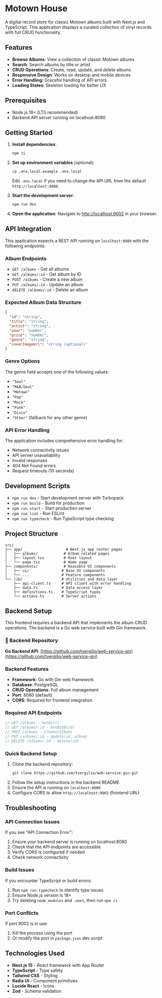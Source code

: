 # Motown House

A digital record store for classic Motown albums built with Next.js and TypeScript. This application displays a curated collection of vinyl records with full CRUD functionality.

## Features

- **Browse Albums**: View a collection of classic Motown albums
- **Search**: Search albums by title or artist
- **CRUD Operations**: Create, read, update, and delete albums
- **Responsive Design**: Works on desktop and mobile devices
- **Error Handling**: Graceful handling of API errors
- **Loading States**: Skeleton loading for better UX

## Prerequisites

- Node.js 18+ (LTS recommended)
- Backend API server running on localhost:8080

## Getting Started

1. **Install dependencies**:
   ```bash
   npm ci
   ```

2. **Set up environment variables** (optional):
   ```bash
   cp .env.local.example .env.local
   ```
   Edit `.env.local` if you need to change the API URL from the default `http://localhost:8080`.

3. **Start the development server**:
   ```bash
   npm run dev
   ```

4. **Open the application**:
   Navigate to [http://localhost:9002](http://localhost:9002) in your browser.

## API Integration

This application expects a REST API running on `localhost:8080` with the following endpoints:

### Album Endpoints

- `GET /albums` - Get all albums
- `GET /albums/:id` - Get album by ID
- `POST /albums` - Create a new album
- `PUT /albums/:id` - Update an album
- `DELETE /albums/:id` - Delete an album

### Expected Album Data Structure

```json
{
  "id": "string",
  "title": "string",
  "artist": "string", 
  "year": "number",
  "price": "number",
  "genre": "string",
  "coverImageUrl": "string (optional)"
}
```

### Genre Options

The genre field accepts one of the following values:
- `"Soul"`
- `"R&B/Soul"`
- `"Motown"`
- `"Pop"`
- `"Rock"`
- `"Funk"`
- `"Disco"`
- `"Other"` (fallback for any other genre)

### API Error Handling

The application includes comprehensive error handling for:
- Network connectivity issues
- API server unavailability
- Invalid responses
- 404 Not Found errors
- Request timeouts (10 seconds)

## Development Scripts

- `npm run dev` - Start development server with Turbopack
- `npm run build` - Build for production
- `npm run start` - Start production server
- `npm run lint` - Run ESLint
- `npm run typecheck` - Run TypeScript type checking

## Project Structure

```
src/
├── app/                    # Next.js app router pages
│   ├── albums/            # Album-related pages
│   ├── layout.tsx         # Root layout
│   └── page.tsx           # Home page
├── components/            # Reusable UI components
│   ├── ui/               # Base UI components
│   └── ...               # Feature components
└── lib/                  # Utilities and data layer
    ├── api-client.ts     # API client with error handling
    ├── data.ts           # Data access layer
    ├── definitions.ts    # TypeScript types
    └── actions.ts        # Server actions
```

## Backend Setup

This frontend requires a backend API that implements the album CRUD operations. The backend is a Go web service built with Gin framework.

### 🔗 Backend Repository
**Go Backend API**: [https://github.com/tvergilio/web-service-gin](https://github.com/tvergilio/web-service-gin)

### Backend Features
- **Framework**: Go with Gin web framework
- **Database**: PostgreSQL
- **CRUD Operations**: Full album management
- **Port**: 8080 (default)
- **CORS**: Required for frontend integration

### Required API Endpoints
```go
// GET /albums - GetAll()
// GET /albums/:id - GetByID(id)  
// POST /albums - Create(album)
// PUT /albums/:id - Update(id, album)
// DELETE /albums/:id - Delete(id)
```

### Quick Backend Setup
1. Clone the backend repository:
   ```bash
   git clone https://github.com/tvergilio/web-service-gin.git
   ```
2. Follow the setup instructions in the backend README
3. Ensure the API is running on `localhost:8080`
4. Configure CORS to allow `http://localhost:9002` (frontend URL)

## Troubleshooting

### API Connection Issues

If you see "API Connection Error":
1. Ensure your backend server is running on localhost:8080
2. Check that the API endpoints are accessible
3. Verify CORS is configured if needed
4. Check network connectivity

### Build Issues

If you encounter TypeScript or build errors:
1. Run `npm run typecheck` to identify type issues
2. Ensure Node.js version is 18+
3. Try deleting `node_modules` and `.next`, then run `npm ci`

### Port Conflicts

If port 9002 is in use:
1. Kill the process using the port
2. Or modify the port in `package.json` dev script

## Technologies Used

- **Next.js 15** - React framework with App Router
- **TypeScript** - Type safety
- **Tailwind CSS** - Styling
- **Radix UI** - Component primitives
- **Lucide React** - Icons
- **Zod** - Schema validation
